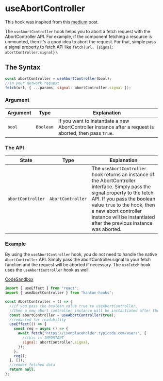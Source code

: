 # useAbortController

This hook was inspired from this [medium](https://medium.com/doctolib/react-stop-checking-if-your-component-is-mounted-3bb2568a4934) post.

The `useAbortController` hook helps you to abort a fetch request with the AbortController API. For example, if the component fetching a resource is unmounted, then it's a good idea to abort the request. For that, simple pass a signal property to fetch API like `fetch(url, {signal: abortController.signal})`.

## The Syntax

```jsx
const abortController = useAbortController(bool);
//in your network request
fetch(url, { ...params, signal: abortController.signal });
```

### Argument

| Argument | Type      | Explanation                                                                                             |
| -------- | --------- | ------------------------------------------------------------------------------------------------------- |
| `bool`   | `Boolean` | If you want to instantiate a new AbortController instance after a request is aborted, then pass `true`. |

### The API

| State             | Type              | Explanation                                                                                                                                                                                                                                                                                |
| ----------------- | ----------------- | ------------------------------------------------------------------------------------------------------------------------------------------------------------------------------------------------------------------------------------------------------------------------------------------ |
| `abortController` | `AbortController` | The `useAbortController` hook returns an instance of the AbortController interface. Simply pass the signal property to the fetch API. If you pass the boolean value `true` to the hook, then a new abort controller instance will be instantiated after the previous instance was aborted. |

### Example

By using the `useAbortController` hook, you do not need to handle the native `AbortController` API. Simply pass the abortController.signal to your fetch function and the request will be aborted if necessary. The `useFetch` hook uses the `useAbortController` hook as well.

[CodeSandbox](https://rrbuc.csb.app/abort)

```jsx page=src/AbortController
import { useEffect } from "react";
import { useAbortController } from "kantan-hooks";

const AbortController = () => {
  //if you pass the boolean value true to useAbortController,
  //then a new abort controller instance will be instantiated after the previous abort controller was aborted.
  const abortController = useAbortController(true);
  //redacted for readability
  useEffect(() => {
    const req = async () => {
      await fetch("https://jsonplaceholder.typicode.com/users", {
        //this is IMPORTANT
        signal: abortController.signal,
      });
    };
    req();
  }, []);
  //render fetched data
  return null;
};
```
